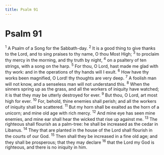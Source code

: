 ```yaml
---
title: Psalm 91
---
```

# Psalm 91

<sup>1</sup> A Psalm of a Song for the Sabbath-day. <sup>2</sup> It is a good thing to give thanks to the Lord, and to sing praises to thy name, O thou Most High; <sup>3</sup> to proclaim thy mercy in the morning, and thy truth by night, <sup>4</sup> on a psaltery of ten strings, with a song on the harp. <sup>5</sup> For thou, O Lord, hast made me glad with thy work: and in the operations of thy hands will I exult. <sup>6</sup> How have thy works been magnified, O Lord! thy thoughts are very deep. <sup>7</sup> A foolish man will not know, and a senseless man will not understand this. <sup>8</sup> When the sinners spring up as the grass, and all the workers of iniquity have watched; it is that they may be utterly destroyed for ever. <sup>9</sup> But thou, O Lord, art most high for ever. <sup>10</sup> For, behold, thine enemies shall perish; and all the workers of iniquity shall be scattered. <sup>11</sup> But my horn shall be exalted as the horn of a unicorn; and mine old age with rich mercy. <sup>12</sup> And mine eye has seen mine enemies, and mine ear shall hear the wicked that rise up against me. <sup>13</sup> The righteous shall flourish as a palm-tree: he shall be increased as the cedar in Libanus. <sup>14</sup> They that are planted in the house of the Lord shall flourish in the courts of our God. <sup>15</sup> Then shall they be increased in a fine old age; and they shall be prosperous; that they may declare <sup>16</sup> that the Lord my God is righteous, and there is no iniquity in him. 